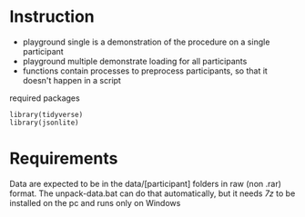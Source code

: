 # Instruction

- playground single is a demonstration of the procedure on a single participant
- playground multiple demonstrate loading for all participants 
- functions contain processes to preprocess participants, so that it doesn't happen in a script

required packages

```
library(tidyverse)
library(jsonlite)
```

# Requirements
Data are expected to be in the data/[participant] folders in raw (non .rar) format. The unpack-data.bat can do that automatically, but it needs *7z* to be installed on the pc and runs only on Windows